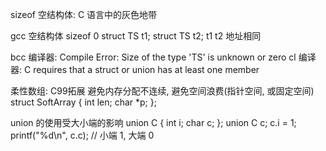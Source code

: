 sizeof 空结构体: C 语言中的灰色地带

gcc 空结构体 sizeof 0
struct TS t1;
struct TS t2;
t1 t2 地址相同

bcc 编译器: Compile Error: Size of the type 'TS' is unknown or zero
cl 编译器: C requires that a struct or union has at least one member



柔性数组: C99拓展
避免内存分配不连续, 避免空间浪费(指针空间, 或固定空间)
struct SoftArray
{
  int len;
  char *p;
};

union 的使用受大小端的影响
union C
{
  int i;
  char c;
};
union C c;
c.i = 1;
printf("%d\n", c.c); // 小端 1, 大端 0
